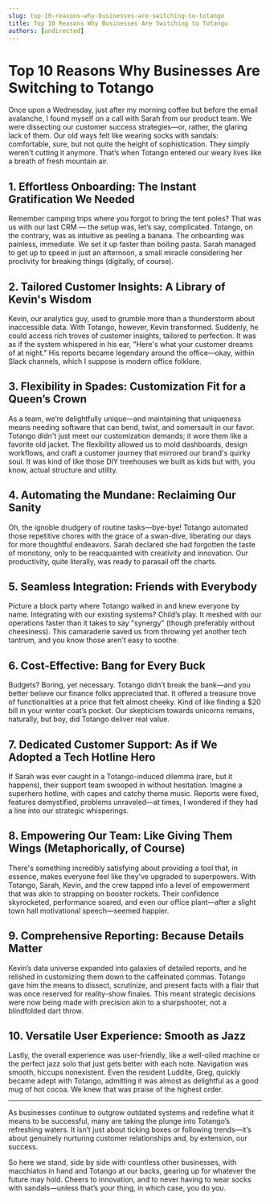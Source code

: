 ```yaml
---
slug: top-10-reasons-why-businesses-are-switching-to-totango
title: Top 10 Reasons Why Businesses Are Switching to Totango
authors: [undirected]
---
```



# Top 10 Reasons Why Businesses Are Switching to Totango

Once upon a Wednesday, just after my morning coffee but before the email avalanche, I found myself on a call with Sarah from our product team. We were dissecting our customer success strategies—or, rather, the glaring lack of them. Our old ways felt like wearing socks with sandals: comfortable, sure, but not quite the height of sophistication. They simply weren't cutting it anymore. That’s when Totango entered our weary lives like a breath of fresh mountain air.

## 1. **Effortless Onboarding: The Instant Gratification We Needed**

Remember camping trips where you forgot to bring the tent poles? That was us with our last CRM — the setup was, let’s say, complicated. Totango, on the contrary, was as intuitive as peeling a banana. The onboarding was painless, immediate. We set it up faster than boiling pasta. Sarah managed to get up to speed in just an afternoon, a small miracle considering her proclivity for breaking things (digitally, of course).

## 2. **Tailored Customer Insights: A Library of Kevin's Wisdom**

Kevin, our analytics guy, used to grumble more than a thunderstorm about inaccessible data. With Totango, however, Kevin transformed. Suddenly, he could access rich troves of customer insights, tailored to perfection. It was as if the system whispered in his ear, "Here's what your customer dreams of at night." His reports became legendary around the office—okay, within Slack channels, which I suppose is modern office folklore.

## 3. **Flexibility in Spades: Customization Fit for a Queen’s Crown**

As a team, we’re delightfully unique—and maintaining that uniqueness means needing software that can bend, twist, and somersault in our favor. Totango didn't just meet our customization demands; it wore them like a favorite old jacket. The flexibility allowed us to mold dashboards, design workflows, and craft a customer journey that mirrored our brand's quirky soul. It was kind of like those DIY treehouses we built as kids but with, you know, actual structure and utility.

## 4. **Automating the Mundane: Reclaiming Our Sanity**

Oh, the ignoble drudgery of routine tasks—bye-bye! Totango automated those repetitive chores with the grace of a swan-dive, liberating our days for more thoughtful endeavors. Sarah declared she had forgotten the taste of monotony, only to be reacquainted with creativity and innovation. Our productivity, quite literally, was ready to parasail off the charts.

## 5. **Seamless Integration: Friends with Everybody**

Picture a block party where Totango walked in and knew everyone by name. Integrating with our existing systems? Child’s play. It meshed with our operations faster than it takes to say "synergy" (though preferably without cheesiness). This camaraderie saved us from throwing yet another tech tantrum, and you know those aren’t easy to soothe.

## 6. **Cost-Effective: Bang for Every Buck**

Budgets? Boring, yet necessary. Totango didn’t break the bank—and you better believe our finance folks appreciated that. It offered a treasure trove of functionalities at a price that felt almost cheeky. Kind of like finding a $20 bill in your winter coat’s pocket. Our skepticism towards unicorns remains, naturally, but boy, did Totango deliver real value.

## 7. **Dedicated Customer Support: As if We Adopted a Tech Hotline Hero**

If Sarah was ever caught in a Totango-induced dilemma (rare, but it happens), their support team swooped in without hesitation. Imagine a superhero hotline, with capes and catchy theme music. Reports were fixed, features demystified, problems unraveled—at times, I wondered if they had a line into our strategic whisperings.

## 8. **Empowering Our Team: Like Giving Them Wings (Metaphorically, of Course)**

There's something incredibly satisfying about providing a tool that, in essence, makes everyone feel like they've upgraded to superpowers. With Totango, Sarah, Kevin, and the crew tapped into a level of empowerment that was akin to strapping on booster rockets. Their confidence skyrocketed, performance soared, and even our office plant—after a slight town hall motivational speech—seemed happier.

## 9. **Comprehensive Reporting: Because Details Matter**

Kevin’s data universe expanded into galaxies of detailed reports, and he relished in customizing them down to the caffeinated commas. Totango gave him the means to dissect, scrutinize, and present facts with a flair that was once reserved for reality-show finales. This meant strategic decisions were now being made with precision akin to a sharpshooter, not a blindfolded dart throw.

## 10. **Versatile User Experience: Smooth as Jazz**

Lastly, the overall experience was user-friendly, like a well-oiled machine or the perfect jazz solo that just gets better with each note. Navigation was smooth, hiccups nonexistent. Even the resident Luddite, Greg, quickly became adept with Totango, admitting it was almost as delightful as a good mug of hot cocoa. We knew that was praise of the highest order.

---

As businesses continue to outgrow outdated systems and redefine what it means to be successful, many are taking the plunge into Totango’s refreshing waters. It isn’t just about ticking boxes or following trends—it’s about genuinely nurturing customer relationships and, by extension, our success.

So here we stand, side by side with countless other businesses, with macchiatos in hand and Totango at our backs, gearing up for whatever the future may hold. Cheers to innovation, and to never having to wear socks with sandals—unless that’s your thing, in which case, you do you.
